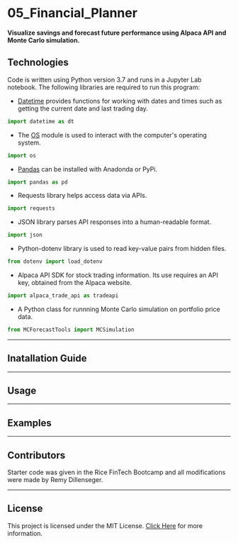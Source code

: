 # 05_Financial_Planner
**Visualize savings and forecast future performance using Alpaca API and Monte Carlo simulation.**

## Technologies
Code is written using Python version 3.7 and runs in a Jupyter Lab notebook. 
The following libraries are required to run this program:

- [Datetime](https://docs.python.org/3/library/datetime.html) provides functions for working with dates and times such as getting the current date and last trading day.
```python
import datetime as dt
```
- The [OS](https://docs.python.org/3/library/os.html) module is used to interact with the computer's operating system.
```python
import os
```
- [Pandas](https://pandas.pydata.org/docs/) can be installed with Anadonda or PyPi.
```python
import pandas as pd
```
- Requests library helps access data via APIs.
```python
import requests
```
- JSON library parses API responses into a human-readable format.
```python
import json
```
- Python-dotenv library is used to read key-value pairs from hidden files.
```python
from dotenv import load_dotenv
```
- Alpaca API SDK for stock trading information. Its use requires an API key, obtained from the Alpaca website.
```python
import alpaca_trade_api as tradeapi
```
- A Python class for runnning Monte Carlo simulation on portfolio price data. 
```python
from MCForecastTools import MCSimulation
```

---

## Inatallation Guide

---

## Usage

---

## Examples

---

## Contributors
Starter code was given in the Rice FinTech Bootcamp and all modifications were made by Remy Dillenseger.

---
## License
This project is licensed under the MIT License.
[Click Here](https://github.com/rdillens/05_Financia_Planner/blob/main/LICENSE) for more information.